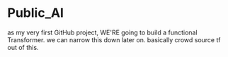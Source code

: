 # Public_AI
as my very first GitHub project, WE'RE going to build a functional Transformer. we can narrow this down later on. basically crowd source tf out of this.
